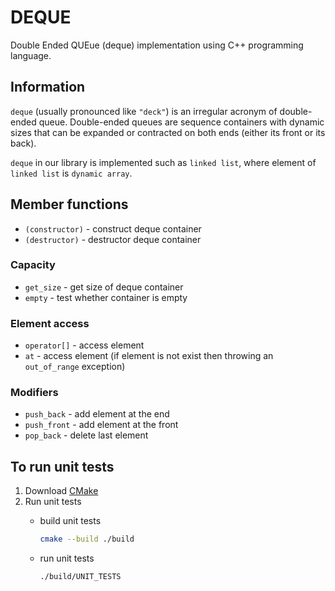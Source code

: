 # DEQUE

Double Ended QUEue (deque) implementation using C++ programming language.

## Information

`deque` (usually pronounced like `"deck"`) is an irregular acronym of double-ended queue. Double-ended queues are sequence containers with dynamic sizes that can be expanded or contracted on both ends (either its front or its back).

`deque` in our library is implemented such as `linked list`, where element of `linked list` is `dynamic array`.

## Member functions

- `(constructor)` - construct deque container
- `(destructor)` - destructor deque container

### Capacity

- `get_size` - get size of deque container
- `empty` - test whether container is empty

### Element access

- `operator[]` - access element
- `at` - access element (if element is not exist then throwing an `out_of_range` exception)

### Modifiers

- `push_back` - add element at the end
- `push_front` - add element at the front
- `pop_back` -  delete last element

## To run unit tests

1. Download [CMake](https://cmake.org/download/)
2. Run unit tests
    - build unit tests

        ```bash
        cmake --build ./build
        ```

    - run unit tests

        ```bash
        ./build/UNIT_TESTS
        ```

